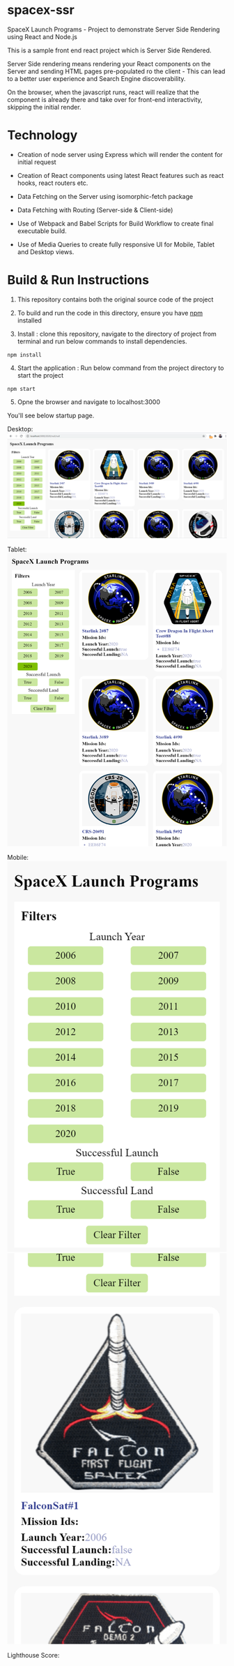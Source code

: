 # spacex-ssr
SpaceX Launch Programs - Project to demonstrate Server Side Rendering using React and Node.js

This is a sample front end react project which is Server Side Rendered. 

Server Side rendering means rendering your React components on the Server and sending HTML pages pre-populated ro the client - This can lead to a better user experience and Search Engine discoverability.

On the browser, when the javascript runs, react will realize that the component is already there and take over for front-end interactivity, skipping the initial render.

# Technology
- Creation of node server using Express which will render the content for initial request

- Creation of React components using latest React features such as react hooks, react routers etc. 

- Data Fetching on the Server using isomorphic-fetch package

- Data Fetching with Routing (Server-side & Client-side)

- Use of Webpack and Babel Scripts for Build Workflow to create final executable build.

- Use of Media Queries to create fully responsive UI for Mobile, Tablet and Desktop views.

# Build & Run Instructions

1. This repository contains both the original source code of the project

2. To build and run the code in this directory, ensure you have [npm](https://www.npmjs.com) installed

3. Install : clone this repository, navigate to the directory of project from terminal and run below commands to install dependencies.
```
npm install
```

4. Start the application : Run below command from the project directory to start the project
```
npm start
```
5. Opne the browser and navigate to localhost:3000

You'll see below startup page.

Desktop:
![image](https://github.com/dixitrathod16/spacex-ssr/blob/main/screenshots/Desktop%20Screenshot.PNG)

Tablet:
![image](https://github.com/dixitrathod16/spacex-ssr/blob/main/screenshots/tablet%20screenshot.png)

Mobile:
![image](https://github.com/dixitrathod16/spacex-ssr/blob/main/screenshots/mobile%20Screenshot%201.png)
![image](https://github.com/dixitrathod16/spacex-ssr/blob/main/screenshots/mobile%20screenshot%202.png)

Lighthouse Score:
